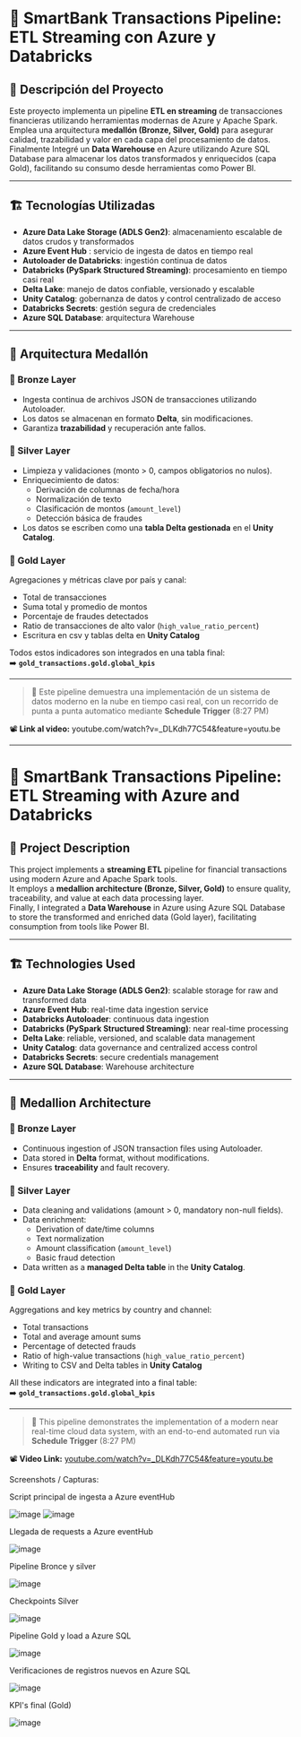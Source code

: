 # 🔷 SmartBank Transactions Pipeline: ETL Streaming con Azure y Databricks

## 🧾 Descripción del Proyecto

Este proyecto implementa un pipeline **ETL en streaming** de transacciones financieras utilizando herramientas modernas de Azure y Apache Spark.  
Emplea una arquitectura **medallón (Bronze, Silver, Gold)** para asegurar calidad, trazabilidad y valor en cada capa del procesamiento de datos.
Finalmente Integré un **Data Warehouse** en Azure utilizando Azure SQL Database para almacenar los datos transformados y enriquecidos (capa Gold), facilitando su consumo desde herramientas como Power BI.


---

## 🏗️ Tecnologías Utilizadas

- **Azure Data Lake Storage (ADLS Gen2)**: almacenamiento escalable de datos crudos y transformados  
- **Azure Event Hub** : servicio de ingesta de datos en tiempo real 
- **Autoloader de Databricks**: ingestión continua de datos  
- **Databricks (PySpark Structured Streaming)**: procesamiento en tiempo casi real  
- **Delta Lake**: manejo de datos confiable, versionado y escalable  
- **Unity Catalog**: gobernanza de datos y control centralizado de acceso  
- **Databricks Secrets**: gestión segura de credenciales
- **Azure SQL Database**: arquitectura Warehouse

---

## 🧱 Arquitectura Medallón

### 🔹 Bronze Layer
- Ingesta continua de archivos JSON de transacciones utilizando Autoloader.
- Los datos se almacenan en formato **Delta**, sin modificaciones.
- Garantiza **trazabilidad** y recuperación ante fallos.

### 🔸 Silver Layer
- Limpieza y validaciones (monto > 0, campos obligatorios no nulos).
- Enriquecimiento de datos:
  - Derivación de columnas de fecha/hora
  - Normalización de texto
  - Clasificación de montos (`amount_level`)
  - Detección básica de fraudes
- Los datos se escriben como una **tabla Delta gestionada** en el **Unity Catalog**.

### 🏅 Gold Layer
Agregaciones y métricas clave por país y canal:
- Total de transacciones
- Suma total y promedio de montos
- Porcentaje de fraudes detectados
- Ratio de transacciones de alto valor (`high_value_ratio_percent`)
- Escritura en csv y  tablas delta en **Unity Catalog**

Todos estos indicadores son integrados en una tabla final:  
➡️ **`gold_transactions.gold.global_kpis`**

---

> 💼 Este pipeline demuestra una implementación de un sistema de datos moderno en la nube en tiempo casi real, con un recorrido de punta a punta automatico mediante **Schedule Trigger** (8:27 PM)

📽️ **Link al video:** youtube.com/watch?v=_DLKdh77C54&feature=youtu.be


---

# 🔷 SmartBank Transactions Pipeline: ETL Streaming with Azure and Databricks

## 🧾 Project Description

This project implements a **streaming ETL** pipeline for financial transactions using modern Azure and Apache Spark tools.  
It employs a **medallion architecture (Bronze, Silver, Gold)** to ensure quality, traceability, and value at each data processing layer.  
Finally, I integrated a **Data Warehouse** in Azure using Azure SQL Database to store the transformed and enriched data (Gold layer), facilitating consumption from tools like Power BI.

---

## 🏗️ Technologies Used

- **Azure Data Lake Storage (ADLS Gen2)**: scalable storage for raw and transformed data  
- **Azure Event Hub**: real-time data ingestion service  
- **Databricks Autoloader**: continuous data ingestion  
- **Databricks (PySpark Structured Streaming)**: near real-time processing  
- **Delta Lake**: reliable, versioned, and scalable data management  
- **Unity Catalog**: data governance and centralized access control  
- **Databricks Secrets**: secure credentials management  
- **Azure SQL Database**: Warehouse architecture

---

## 🧱 Medallion Architecture

### 🔹 Bronze Layer
- Continuous ingestion of JSON transaction files using Autoloader.  
- Data stored in **Delta** format, without modifications.  
- Ensures **traceability** and fault recovery.

### 🔸 Silver Layer
- Data cleaning and validations (amount > 0, mandatory non-null fields).  
- Data enrichment:  
  - Derivation of date/time columns  
  - Text normalization  
  - Amount classification (`amount_level`)  
  - Basic fraud detection  
- Data written as a **managed Delta table** in the **Unity Catalog**.

### 🏅 Gold Layer  
Aggregations and key metrics by country and channel:  
- Total transactions  
- Total and average amount sums  
- Percentage of detected frauds  
- Ratio of high-value transactions (`high_value_ratio_percent`)  
- Writing to CSV and Delta tables in **Unity Catalog**

All these indicators are integrated into a final table:  
➡️ **`gold_transactions.gold.global_kpis`**

---

> 💼 This pipeline demonstrates the implementation of a modern near real-time cloud data system, with an end-to-end automated run via **Schedule Trigger** (8:27 PM)

📽️ **Video Link:** [youtube.com/watch?v=_DLKdh77C54&feature=youtu.be](https://youtube.com/watch?v=_DLKdh77C54&feature=youtu.be)


Screenshots / Capturas:

Script principal de ingesta a Azure eventHub


![image](https://github.com/user-attachments/assets/8fafbfb2-5651-4cfe-af52-0a2b41a16c97)
![image](https://github.com/user-attachments/assets/1d2cb5c2-5e24-4c32-bbd1-0b6d1a86cbe3)

Llegada de requests a Azure eventHub


![image](https://github.com/user-attachments/assets/6a528f67-db69-455b-b50a-30e464fcbf3a)

Pipeline Bronce y silver


![image](https://github.com/user-attachments/assets/f8e6390c-f97d-4b69-a976-1f5fc9c9e60d)

Checkpoints Silver


![image](https://github.com/user-attachments/assets/145f98a5-fd51-4b42-9758-e3aa38f15307)


Pipeline Gold y load a Azure SQL


![image](https://github.com/user-attachments/assets/9efddc03-6171-4edb-bfeb-3e5c363d15b7)

Verificaciones de registros nuevos en Azure SQL


![image](https://github.com/user-attachments/assets/bce2ae4a-9ef1-4979-b340-4632ce9b6848)

KPI's final (Gold)


![image](https://github.com/user-attachments/assets/c4dab88a-9d63-473f-b370-021496bff602)

